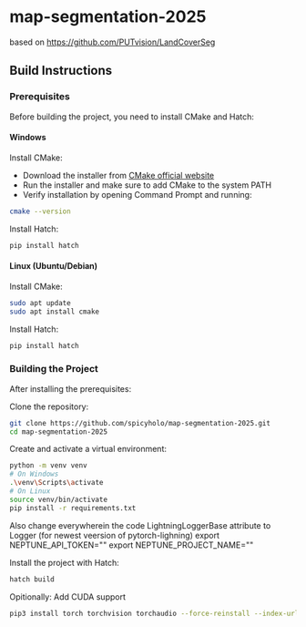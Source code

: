 # map-segmentation-2025
based on https://github.com/PUTvision/LandCoverSeg

## Build Instructions

### Prerequisites

Before building the project, you need to install CMake and Hatch:

#### Windows

Install CMake:
- Download the installer from [CMake official website](https://cmake.org/download/)
- Run the installer and make sure to add CMake to the system PATH
- Verify installation by opening Command Prompt and running:
```bash
cmake --version
```

Install Hatch:
```bash
pip install hatch
```

#### Linux (Ubuntu/Debian)

Install CMake:
```bash
sudo apt update
sudo apt install cmake
```

Install Hatch:
```bash
pip install hatch
```

### Building the Project

After installing the prerequisites:

Clone the repository:
```bash
git clone https://github.com/spicyholo/map-segmentation-2025.git
cd map-segmentation-2025
```

Create and activate a virtual environment:
```bash
python -m venv venv
# On Windows
.\venv\Scripts\activate
# On Linux
source venv/bin/activate
pip install -r requirements.txt
```
Also change everywherein the code LightningLoggerBase attribute to Logger (for newest veersion of pytorch-lighning)
export NEPTUNE_API_TOKEN=""
export NEPTUNE_PROJECT_NAME=""

Install the project with Hatch:
```bash
hatch build
```

Opitionally: Add CUDA support
```bash
pip3 install torch torchvision torchaudio --force-reinstall --index-url https://download.pytorch.org/whl/cu124
```
